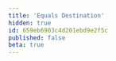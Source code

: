 ```yaml
---
title: 'Equals Destination'
hidden: true
id: 659eb6903c4d201ebd9e2f5c
published: false
beta: true
---
```

